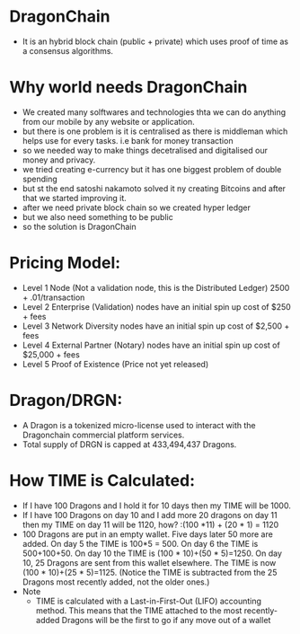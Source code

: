 # DragonChain
- It is an hybrid block chain (public + private) which uses proof of time as a consensus algorithms.

# Why world needs DragonChain
- We created many solftwares and technologies thta we can do anything from our mobile by any website or application.
- but there is one problem is it is centralised as there is middleman which helps use for every tasks. i.e bank for money transaction
- so we needed way to make things decetralised and digitalised our money and privacy.
- we tried creating e-currency but it has one biggest problem of double spending
- but st the end satoshi nakamoto solved it ny creating Bitcoins and after that we started improving it.
- after we need private block chain so we created hyper ledger 
- but we also need something to be public
- so the solution is DragonChain

# Pricing Model:
- Level 1 Node (Not a validation node, this is the Distributed Ledger) 2500 + .01/transaction
- Level 2 Enterprise (Validation) nodes have an initial spin up cost of $250 + fees
- Level 3 Network Diversity nodes have an initial spin up cost of $2,500 + fees
- Level 4 External Partner (Notary) nodes have an initial spin up cost of $25,000 + fees
- Level 5 Proof of Existence (Price not yet released)
 
# Dragon/DRGN:
- A Dragon is a tokenized micro-license used to interact with the Dragonchain commercial platform services.
- Total supply of DRGN is capped at 433,494,437 Dragons.

# How TIME is Calculated:
- If I have 100 Dragons and I hold it for 10 days then my TIME will be 1000.
- If I have 100 Dragons on day 10 and I add more 20 dragons on day 11 then my TIME on day 11 will be 1120, how? :(100 *11) + (20 * 1) = 1120
- 100 Dragons are put in an empty wallet. Five days later 50 more are added. On day 5 the TIME is 100*5 = 500. On day 6 the TIME is 500+100+50. On day 10 the TIME is (100 * 10)+(50 * 5)=1250. On day 10, 25 Dragons are sent from this wallet elsewhere. The TIME is now (100 * 10)+(25 * 5)=1125. (Notice the TIME is subtracted from the 25 Dragons most recently added, not the older ones.)
- Note
  - TIME is calculated with a Last-in-First-Out (LIFO) accounting method. This means that the TIME attached to the most recently-added Dragons will be the first to go if any move out of a wallet
